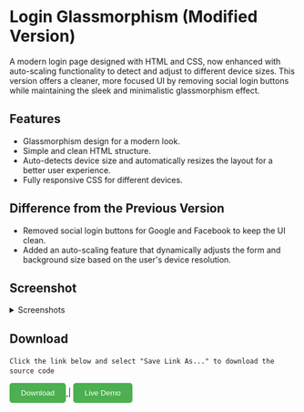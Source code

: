 # Login Glassmorphism (Modified Version)

A modern login page designed with HTML and CSS, now enhanced with auto-scaling functionality to detect and adjust to different device sizes. This version offers a cleaner, more focused UI by removing social login buttons while maintaining the sleek and minimalistic glassmorphism effect.

## Features
- Glassmorphism design for a modern look.
- Simple and clean HTML structure.
- Auto-detects device size and automatically resizes the layout for a better user experience.
- Fully responsive CSS for different devices.

## Difference from the Previous Version
- Removed social login buttons for Google and Facebook to keep the UI clean.
- Added an auto-scaling feature that dynamically adjusts the form and background size based on the user's device resolution.

## Screenshot
<details>
  <summary>Screenshots</summary>
  
Mobile View

<div align="center">
  <img src="Screenshot/Screenshot-PhoneView.jpg" alt="Login Page Screenshot from Mobile" width="600">
</div>
</details>

## Download

`Click the link below and select "Save Link As..." to download the source code`

<a href="https://raw.githubusercontent.com/y-nabeelxd/Login-Glassmorphism-Modifyed/refs/heads/main/index.html">
  <button style="padding: 10px 20px; background-color: #4CAF50; color: white; border: none; border-radius: 5px; cursor: pointer;">
    Download
  </button>
</a> | <a href="https://y-nabeelxd.github.io/y-nabeelxd/Pvt-Files/Demo/Login-Glassmorphism-Modifyed">
  <button style="padding: 10px 20px; background-color: #4CAF50; color: white; border: none; border-radius: 5px; cursor: pointer;">
    Live Demo
  </button>
</a>
